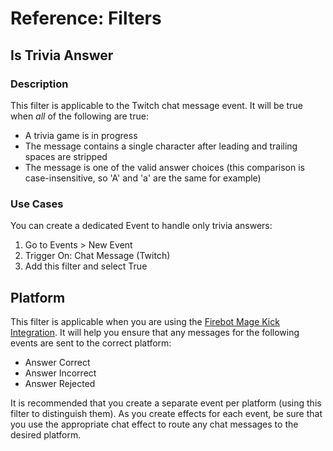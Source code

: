 # Reference: Filters

## Is Trivia Answer

### Description

This filter is applicable to the Twitch chat message event. It will be true when _all_ of the following are true:

- A trivia game is in progress
- The message contains a single character after leading and trailing spaces are stripped
- The message is one of the valid answer choices (this comparison is case-insensitive, so 'A' and 'a' are the same for example)

### Use Cases

You can create a dedicated Event to handle only trivia answers:

1. Go to Events &gt; New Event
2. Trigger On: Chat Message (Twitch)
3. Add this filter and select True

## Platform

This filter is applicable when you are using the [Firebot Mage Kick Integration](https://github.com/TheStaticMage/firebot-mage-kick-integration). It will help you ensure that any messages for the following events are sent to the correct platform:

- Answer Correct
- Answer Incorrect
- Answer Rejected

It is recommended that you create a separate event per platform (using this filter to distinguish them). As you create effects for each event, be sure that you use the appropriate chat effect to route any chat messages to the desired platform.

